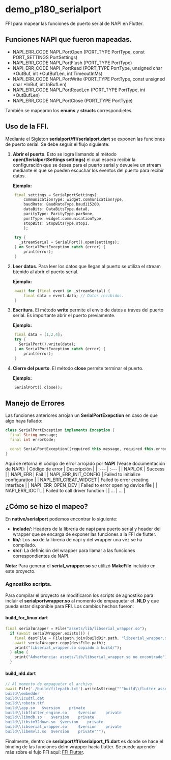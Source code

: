 # demo_p180_serialport

FFI para mapear las funciones de puerto serial de NAPI en Flutter.

## Funciones NAPI que fueron mapeadas.
- NAPI_ERR_CODE  NAPI_PortOpen (PORT_TYPE PortType, const PORT_SETTINGS PortSettings)
- NAPI_ERR_CODE  NAPI_PortFlush (PORT_TYPE PortType)
- NAPI_ERR_CODE  NAPI_PortRead (PORT_TYPE PortType, unsigned char *OutBuf, int *OutBufLen, int TimeoutInMs)
- NAPI_ERR_CODE  NAPI_PortWrite (PORT_TYPE PortType, const unsigned char *InBuf, int InBufLen)
- NAPI_ERR_CODE  NAPI_PortReadLen (PORT_TYPE PortType, int *OutBufLen) 
- NAPI_ERR_CODE  NAPI_PortClose (PORT_TYPE PortType)

También se mapearon los **enums** y **structs** correspondietes.

## Uso de la FFI.
Mediante el Sigleton **serialport/ffi/serialport.dart** se exponen las funciones de puerto serial. Se debe seguir el flujo siguiente:

1. **Abrir el puerto**. Esto se logra llamando al método **open(SerialportSettings settings)** el cual espera recibir la configuración que se desea para el puerto serial y devuelve un stream mediante el que se pueden escuchar los eventos del puerto para recibir datos.

    **Ejemplo:**

```dart
    final settings = SerialportSettings(
        communicationType: widget.communicationType,
        baudRate: BaudRateType.baud115200,
        dataBits: DataBitsType.data8,
        parityType: ParityType.parNone,
        portType: widget.communicationType,
        stopBits: StopBitsType.stop1,
        );
    
    try {
      _streamSerial = SerialPort().open(settings);
    } on SerialPortException catch (error) {
        print(error);
    }
```

2. **Leer datos**. Para leer los datos que llegan al puerto se utiliza el stream btenido al abrir el puerto serial.

    **Ejemplo:**

```dart
    await for (final event in _streamSerial) {
        final data = event.data; // Datos recibidos.
    }
```

3. **Escritura**. El método **write** permite el envio de datos a traves del puerto serial. Es importante abrir el puerto previamente.

    **Ejemplo:**

```dart
    final data = [1,2,4];
    try {
      SerialPort().write(data);
    } on SerialPortException catch (error) {
        print(error);
    }
```

4. **Cierre del puerto**. El método **close** permite terminar el puerto.

    **Ejemplo:**

```dart
    SerialPort().close();
```

## Manejo de Errores

Las funciones anteriores arrojan un **SerialPortExepction** en caso de que algo haya fallado:

```dart
class SerialPortException implements Exception {
  final String message;
  final int errorCode;

  const SerialPortException({required this.message, required this.errorCode});
}
```

Aquí se retorna el código de error arrojado por **NAPI** (Vease documentación de NAPI):
| Código de error | Descripción |
| :--- | :--- |
| NAPI_OK | Success |
| NAPI_ERR | Fail |
| NAPI_ERR_INIT_CONFIG | Failed to initialize configuration |
| NAPI_ERR_CREAT_WIDGET | Failed to error creating interface |
| NAPI_ERR_OPEN_DEV | Failed to error opening device file |
| NAPI_ERR_IOCTL | Failed to call driver function |
| ... | ... |

## ¿Cómo se hizo el mapeo?
En **native/serialport** podemos encontrar lo siguiente:
- **include/**: Headers de la libreria de napi para puerto serial y header del wrapper que se encarga de exponer las funciones a la FFI de flutter.
- **lib/**: Los **.so** de la libreria de napi y del wrapper una vez se ha compilado.
- **src/**: La definición del wrapper para llamar a las funciones correspondientes de NAPI.

**Nota:** Para generar el **serial_wrapper.so** se utilizó **MakeFile** incluido en este proyecto.

### Agnostiko scripts.

Para compilar el proyecto se modificaron los scripts de agnostiko para incluir el **serialportwrapper.so** al momento de empaquetar el **.NLD** y que pueda estar disponible para **FFI**. Los cambios hechos fueron:

#### build_for_linux.dart
```dart
final serialWrapper = File("assets/lib/libserial_wrapper.so");
  if (await serialWrapper.exists()) {
    final destFile = File(path.join(buildDir.path, "libserial_wrapper.so"));
    await serialWrapper.copy(destFile.path);
    print("libserial_wrapper.so copiado a build/");
  } else {
    print("Advertencia: assets/lib/libserial_wrapper.so no encontrado");
  }

```

#### build_nld.dart
```dart
// Al momento de empaquetar el archivo.
await File('./build/filepath.txt').writeAsString("""build\\flutter_assets
build\\embedder
build\\icudtl.dat
build\\roboto.ttf
build\\app.so	$version	private
build\\libflutter_engine.so 	$version	private
build\\libmdb.so 	$version	private
build\\libstm32down.so 	$version	private
build\\libserial_wrapper.so 	$version	private
build\\libemvl3.so 	$version	private""");
```

Finalmente, dentro de **serialport/ffi/serialport_ffi.dart** es donde se hace el binding de las funciones delm wrapper hacia flutter. Se puede aprender más sobre el fujo FFI aquí: [FFI Flutter](https://medium.com/@chetan.akarte/what-is-ffi-in-dart-c2f4fab4c619).